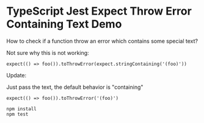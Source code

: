 TypeScript Jest Expect Throw Error Containing Text Demo
===========================

How to check if a function throw an error which contains some special text?

Not sure why this is not working:

```
expect(() => foo()).toThrowError(expect.stringContaining('(foo)'))
```

Update:

Just pass the text, the default behavior is "containing"

```
expect(() => foo()).toThrowError('(foo)')
```

```
npm install
npm test
```
